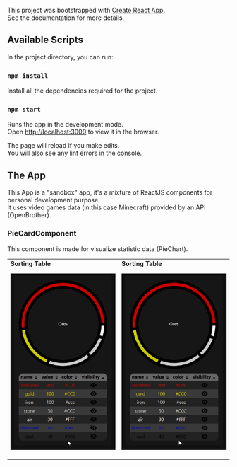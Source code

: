 This project was bootstrapped with [Create React App](https://github.com/facebook/create-react-app).<br />
See the documentation for more details.
## Available Scripts

In the project directory, you can run:
### `npm install`
Install all the dependencies required for the project.

### `npm start`

Runs the app in the development mode.<br />
Open [http://localhost:3000](http://localhost:3000) to view it in the browser.

The page will reload if you make edits.<br />
You will also see any lint errors in the console.

## The App

This App is a "sandbox" app, it's a mixture of ReactJS components for personal development purpose.<br />
It uses video games data (in this case Minecraft) provided by an API (OpenBrother).<br />

### PieCardComponent

This component is made for visualize statistic data (PieChart).
<table>
<tr>
<td>
<strong>Sorting Table</strong>

![](./ReadmeRessources/SortingTable.gif)
</td>
<td>
<strong>Sorting Table</strong>

![](./ReadmeRessources/SortingTable.gif)
</td>
</tr>
</table>
